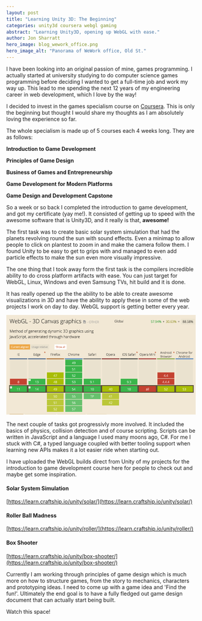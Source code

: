 ```yaml
---
layout: post
title: "Learning Unity 3D: The Beginning"
categories: unity3d coursera webgl gaming
abstract: "Learning Unity3D, opening up WebGL with ease."
author: Jon Sharratt
hero_image: blog_wework_office.png
hero_image_alt: "Panorama of WeWork office, Old St."
---
```

I have been looking into an original passion of mine, games programming.
I actually started at university studying to do computer science games
programming before deciding I wanted to get a full-time job and work my
way up.  This lead to me spending the next 12 years of my engineering
career in web development, which I love by the way!

I decided to invest in the games specialism course on [Coursera](https://www.coursera.org/specializations/game-development).  This is only the beginning but thought I would share my thoughts as I am absolutely loving the experience so far.

The whole specialism is made up of 5 courses each 4 weeks long.  They are as follows:

**Introduction to Game Development**

**Principles of Game Design**

**Business of Games and Entrepreneurship**

**Game Development for Modern Platforms**

**Game Design and Development Capstone**

So a week or so back I completed the introduction to game development, and got my certificate (yay me!).  It consisted of getting up to speed with the awesome software that is Unity3D, and it really is that, **awesome!**

The first task was to create basic solar system simulation that had the planets revolving round the sun with sound effects.  Even a minimap to allow people to click on plantest to zoom in and make the camera follow them.  I found Unity to be easy to get to grips with and managed to even add particle effects to make the sun even more visually impressive.

The one thing that I took away form the first task is the compilers incredible ability to do cross platform artifacts with ease.  You can just target for WebGL, Linux, Windows and even Samsung TVs, hit build and it is done.

It has really opened up the the ability to be able to create awesome visualizations in 3D and have the ability to apply these in some of the web projects I work on day to day.  WebGL support is getting better every year.

![can i use: webgl](/images/blog_caniuse_webgl.png)

The next couple of tasks got progressivly more involved.  It included the basics of physics, collision detection and of course scripting.  Scripts can be written in JavaScript and a language I used many moons ago, C#.  For me I stuck with C#, a typed language coupled with better tooling support when learning new APIs makes it a lot easier ride when starting out.

I have uploaded the WebGL builds direct from Unity of my projects for the introduction to game development course here for people to check out and maybe get some inspiration.

#### Solar System Simulation
[https://learn.craftship.io/unity/solar/](https://learn.craftship.io/unity/solar/)

#### Roller Ball Madness
[https://learn.craftship.io/unity/roller/](https://learn.craftship.io/unity/roller/)

#### Box Shooter
[https://learn.craftship.io/unity/box-shooter/](https://learn.craftship.io/unity/box-shooter/)

Currently I am working through principles of game design which is much more on how to structure games, from the story to mechanics, characters and prototyping ideas.  I need to come up with a game idea and 'Find the fun!'.  Ultimately the end goal is to have a fully fledged out game design document that can actually start being built.

Watch this space!
